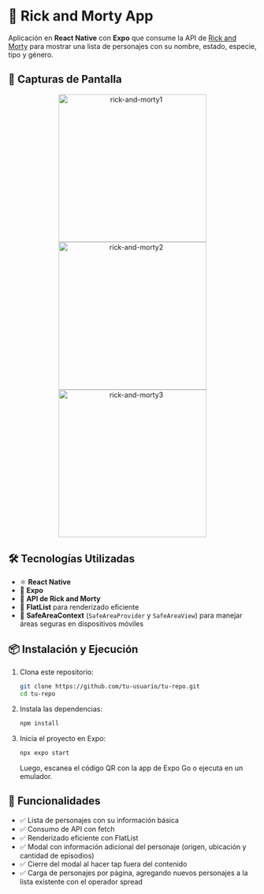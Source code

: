 # 🚀 Rick and Morty App  

Aplicación en **React Native** con **Expo** que consume la API de [Rick and Morty](https://rickandmortyapi.com/) para mostrar una lista de personajes con su nombre, estado, especie, tipo y género.  

## 📸 Capturas de Pantalla  

<p align="center">
  <img src="https://github.com/user-attachments/assets/3f4177cb-4273-4f02-91d7-fe11243a59ed" alt="rick-and-morty1" width="300"/>
  <img src="https://github.com/user-attachments/assets/e376c5f0-36e3-4f5e-bfe8-80280ef66a66" alt="rick-and-morty2" width="300"/>
  <img src="https://github.com/user-attachments/assets/fd51c5e8-2f10-4015-b44e-789efd01a98a" alt="rick-and-morty3" width="300"/>
</p>

## 🛠 Tecnologías Utilizadas  
- ⚛️ **React Native**  
- 🚀 **Expo**  
- 🔗 **API de Rick and Morty**  
- 📜 **FlatList** para renderizado eficiente  
- 🛑 **SafeAreaContext** (`SafeAreaProvider` y `SafeAreaView`) para manejar áreas seguras en dispositivos móviles  

## 📦 Instalación y Ejecución  

1. Clona este repositorio:  
   ```bash
   git clone https://github.com/tu-usuario/tu-repo.git
   cd tu-repo
   ```
2. Instala las dependencias:  
   ```bash
   npm install
   ```
3. Inicia el proyecto en Expo:  
   ```bash
   npx expo start
   ```
   Luego, escanea el código QR con la app de Expo Go o ejecuta en un emulador.

## 🚀 Funcionalidades
- ✅ Lista de personajes con su información básica
- ✅ Consumo de API con fetch
- ✅ Renderizado eficiente con FlatList
- ✅ Modal con información adicional del personaje (origen, ubicación y cantidad de episodios)
- ✅ Cierre del modal al hacer tap fuera del contenido
- ✅ Carga de personajes por página, agregando nuevos personajes a la lista existente con el operador spread

